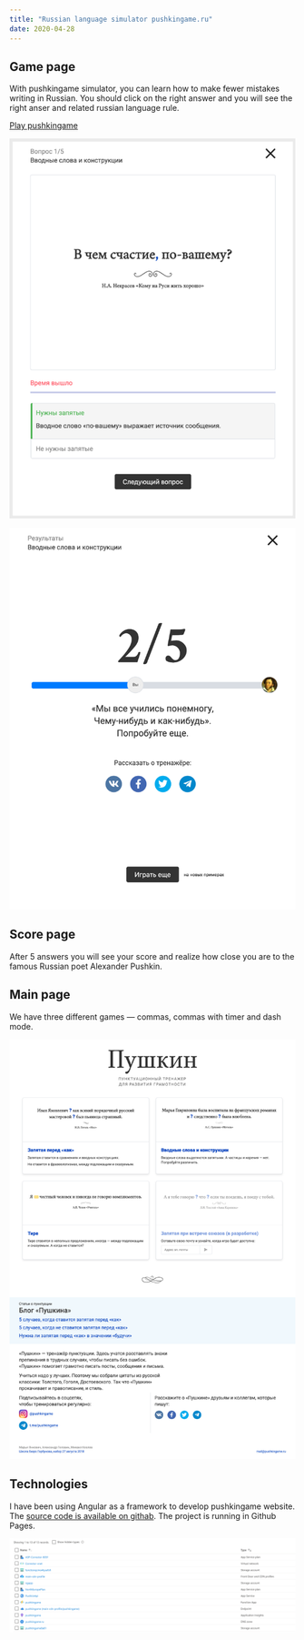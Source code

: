 ```yaml
---
title: "Russian language simulator pushkingame.ru"
date: 2020-04-28
---
```


Game page
---------

With pushkingame simulator, you can learn how to make fewer mistakes writing in Russian. You should click on the right answer and you will see the right anser and related russian language rule.

[Play pushkingame](https://mixvlad.github.io/PushkinGame/ "Play Pushkin game")

![](image1.png "Screen Shot 2020-04-28 at 16.10.52")

![](image2.png "Screen Shot 2020-04-28 at 15.46.15")

Score page
----------

After 5 answers you will see your score and realize how close you are to the famous Russian poet Alexander Pushkin.

Main page
---------

We have three different games — commas, commas with timer and dash mode.

![](image3.png "screencapture-pushkingame-ru-2020-04-28-15_45_08")

Technologies
------------

I have been using Angular as a framework to develop pushkingame website. The [source code is available on githab](https://github.com/mixvlad/PushkinGame). The project is running in Github Pages.

![](image4.png "2022-09-13_15-09-54")
